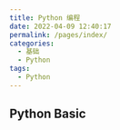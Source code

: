 ```yaml
---
title: Python 编程
date: 2022-04-09 12:40:17
permalink: /pages/index/
categories:
  - 基础
  - Python
tags:
  - Python
---
```


## Python Basic